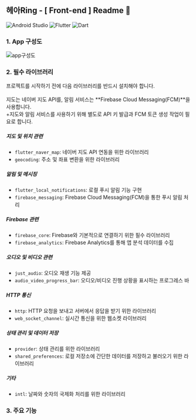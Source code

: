 ## 헤아Ring - [ Front-end ] Readme :seedling:

![Android Studio](https://img.shields.io/badge/Android_Studio-3DDC84?style=for-the-badge&logo=android-studio&logoColor=white)
![Flutter](https://img.shields.io/badge/Flutter-02569B?style=for-the-badge&logo=flutter&logoColor=white)
![Dart](https://img.shields.io/badge/Dart-0175C2?style=for-the-badge&logo=dart&logoColor=white)
   
### 1. App 구성도
![app구성도](https://github.com/user-attachments/assets/1f5c792f-bcb7-4a5a-b516-ebcca10c25eb)

### 2. 필수 라이브러리

프로젝트를 시작하기 전에 다음 라이브러리를 반드시 설치해야 합니다. <br>   
지도는 네이버 지도 API를, 알림 서비스는 **Firebase Cloud Messaging(FCM)**을 사용합니다. <br>
+지도와 알림 서비스를 사용하기 위해 별도로 API 키 발급과 FCM 토큰 생성 작업이 필요로 합니다. <br>

##### 지도 및 위치 관련
- `flutter_naver_map`: 네이버 지도 API 연동을 위한 라이브러리
- `geocoding`: 주소 및 좌표 변환을 위한 라이브러리

##### 알림 및 메시징
- `flutter_local_notifications`: 로컬 푸시 알림 기능 구현
- `firebase_messaging`: Firebase Cloud Messaging(FCM)을 통한 푸시 알림 처리

##### Firebase 관련
- `firebase_core`: Firebase와 기본적으로 연결하기 위한 필수 라이브러리
- `firebase_analytics`: Firebase Analytics를 통해 앱 분석 데이터를 수집

##### 오디오 및 비디오 관련
- `just_audio`: 오디오 재생 기능 제공
- `audio_video_progress_bar`: 오디오/비디오 진행 상황을 표시하는 프로그레스 바

##### HTTP 통신
- `http`: HTTP 요청을 보내고 서버에서 응답을 받기 위한 라이브러리
- `web_socket_channel`: 실시간 통신을 위한 웹소켓 라이브러리

##### 상태 관리 및 데이터 저장
- `provider`: 상태 관리를 위한 라이브러리
- `shared_preferences`: 로컬 저장소에 간단한 데이터를 저장하고 불러오기 위한 라이브러리

##### 기타
- `intl`: 날짜와 숫자의 국제화 처리를 위한 라이브러리

### 3. 주요 기능
